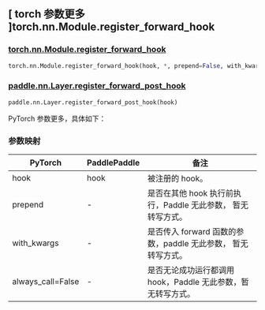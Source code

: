 ## [ torch 参数更多 ]torch.nn.Module.register_forward_hook
### [torch.nn.Module.register_forward_hook](https://pytorch.org/docs/stable/generated/torch.nn.Module.html#torch.nn.Module.register_forward_hook)

```python
torch.nn.Module.register_forward_hook(hook, *, prepend=False, with_kwargs=False, always_call=False)
```

### [paddle.nn.Layer.register_forward_post_hook](https://www.paddlepaddle.org.cn/documentation/docs/zh/develop/api/paddle/nn/Layer_cn.html#register-forward-post-hook-hook)

```python
paddle.nn.Layer.register_forward_post_hook(hook)
```
PyTorch 参数更多，具体如下：

### 参数映射
| PyTorch       | PaddlePaddle | 备注                                                   |
| ------------- | ------------ | ------------------------------------------------------ |
| hook       | hook    |  被注册的 hook。                   |
| prepend       | -    | 是否在其他 hook 执行前执行，Paddle 无此参数， 暂无转写方式。                   |
| with_kwargs       | -    | 是否传入 forward 函数的参数，paddle 无此参数， 暂无转写方式。                   |
| always_call=False | -        | 是否无论成功运行都调用 hook，Paddle 无此参数，暂无转写方式。 |
